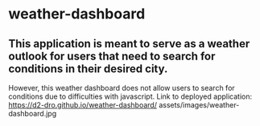 # weather-dashboard
## This application is meant to serve as a weather outlook for users that need to search for conditions in their desired city.
However, this weather dashboard does not allow users to search for conditions due to difficulties with javascript.
Link to deployed application: https://d2-dro.github.io/weather-dashboard/
assets/images/weather-dashboard.jpg
